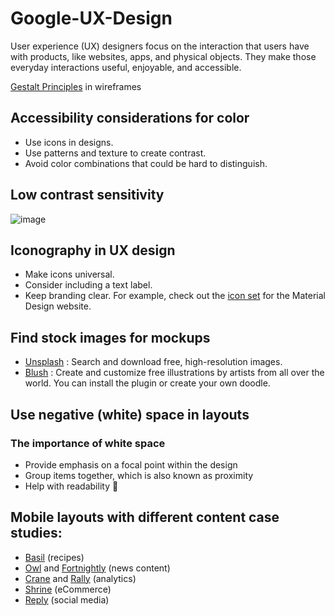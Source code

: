 # Google-UX-Design
User experience (UX) designers focus on the interaction that users have with products, like websites, apps, and physical objects. They make those everyday interactions useful, enjoyable, and accessible.


[Gestalt Principles](https://www.superside.com/blog/gestalt-principles-of-design) in wireframes

## Accessibility considerations for color
- Use icons in designs.
- Use patterns and texture to create contrast.
- Avoid color combinations that could be hard to distinguish.

## Low contrast sensitivity
![image](https://github.com/Shodydosh/Google-UX-Design/assets/87895460/5a28b415-9d2d-42aa-8a58-5adf24ab2f03)

## Iconography in UX design
- Make icons universal. 
- Consider including a text label.
- Keep branding clear. For example, check out the [icon set](https://fonts.google.com/icons) for the Material Design website.

## Find stock images for mockups
- [Unsplash](https://unsplash.com/) : Search and download free, high-resolution images.
- [Blush](https://blush.design/) : Create and customize free illustrations by artists from all over the world. You can install the plugin or create your own doodle.

## Use negative (white) space in layouts
### The importance of white space
- Provide emphasis on a focal point within the design
- Group items together, which is also known as proximity
- Help with readability


## Mobile layouts with different content case studies:
- [Basil](https://m2.material.io/design/material-studies/basil.html) (recipes)
- [Owl](https://m2.material.io/design/material-studies/owl.html) and [Fortnightly](https://m2.material.io/design/material-studies/fortnightly.html#shape) (news content)
- [Crane](https://m2.material.io/design/material-studies/crane.html#shape) and  [Rally](https://m2.material.io/design/material-studies/rally.html) (analytics) 
- [Shrine](https://m2.material.io/design/material-studies/shrine.html#shape) (eCommerce)
- [Reply](https://m2.material.io/design/material-studies/reply.html#iconography) (social media)
